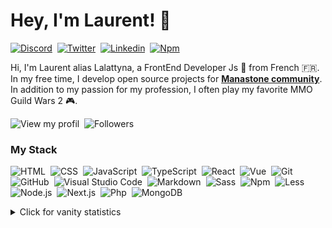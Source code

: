 # Hey, I'm Laurent! 🖖


[![Discord](https://img.shields.io/badge/-Discord-0D1117?style=flat&logo=discord)](https://discord.gg/CmtVqtSzHP)&nbsp;
[![Twitter](https://img.shields.io/badge/-Twitter-0D1117?style=flat&logo=twitter)](https://twitter.com/Lalattyna)&nbsp;
[![Linkedin](https://img.shields.io/badge/-Linkedin-0D1117?style=flat&logo=linkedin)](https://www.linkedin.com/in/lalattyna/)&nbsp;
[![Npm](https://img.shields.io/badge/-Npm-0D1117?style=flat&logo=npm)](https://www.npmjs.com/~lalattyna)&nbsp;

Hi, I'm Laurent alias Lalattyna, a FrontEnd Developer Js 🚀 from French 🇫🇷. In my free time, I develop open source projects for [**Manastone community**](https://github.com/manastone). In addition to my passion for my profession, I often play my favorite MMO Guild Wars 2 🎮.

![View my profil](https://komarev.com/ghpvc/?username=lalattyna&label=Profile%20views&color=0e75b6&style=flat)&nbsp;
![Followers](https://img.shields.io/github/followers/lalattyna?style=social)&nbsp;

### My Stack

![HTML](https://img.shields.io/badge/-HTML-0D1117?style=flat&logo=HTML5)&nbsp;
![CSS](https://img.shields.io/badge/-CSS-0D1117?style=flat&logo=CSS3&logoColor=1572B6)&nbsp;
![JavaScript](https://img.shields.io/badge/-JavaScript-0D1117?style=flat&logo=javascript)&nbsp;
![TypeScript](https://img.shields.io/badge/-TypeScript-0D1117?style=flat&logo=typescript)&nbsp;
![React](https://img.shields.io/badge/-React-0D1117?style=flat&logo=react)&nbsp;
![Vue](https://img.shields.io/badge/-Vue-0D1117?style=flat&logo=vue.js)&nbsp;
![Git](https://img.shields.io/badge/-Git-0D1117?style=flat&logo=git)&nbsp;
![GitHub](https://img.shields.io/badge/-GitHub-0D1117?style=flat&logo=github)&nbsp;
![Visual Studio Code](https://img.shields.io/badge/-VS%20Code-0D1117?style=flat&logo=visual-studio-code&logoColor=007ACC)&nbsp;
![Markdown](https://img.shields.io/badge/-Markdown-0D1117?style=flat&logo=markdown)&nbsp;
![Sass](https://img.shields.io/badge/-Sass-0D1117?style=flat&logo=sass)&nbsp;
![Npm](https://img.shields.io/badge/-Npm-0D1117?style=flat&logo=npm)&nbsp;
![Less](https://img.shields.io/badge/-Less-0D1117?style=flat&logo=less)&nbsp;
![Node.js](https://img.shields.io/badge/-Node.js-0D1117?style=flat&logo=node.js)&nbsp;
![Next.js](https://img.shields.io/badge/-Next.js-0D1117?style=flat&logo=next.js)&nbsp;
![Php](https://img.shields.io/badge/-Php-0D1117?style=flat&logo=php)&nbsp;
![MongoDB](https://img.shields.io/badge/-MongoDB-0D1117?style=flat&logo=mongodb)&nbsp;

<details>
<summary>Click for vanity statistics</summary>
<br />

![Lalattyna's GitHub stats](https://github-readme-stats.vercel.app/api?username=lalattyna)
![Lalattyna's trophies](https://github-profile-trophy.vercel.app/?username=lalattyna&column=5&margin-w=7&margin-h=7)
</details>
